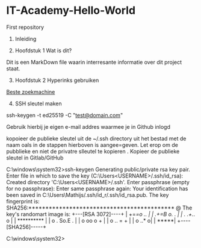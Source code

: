 # IT-Academy-Hello-World
First repository
1. Inleiding

3. Hoofdstuk 1 Wat is dit?

Dit is een MarkDown file waarin interresante informatie over dit project staat.

3. Hoofdstuk 2 Hyperinks gebruiken

[Beste zoekmachine](https://duckduckgo.com)

4. SSH sleutel maken

ssh-keygen -t ed25519 -C "test@domain.com"

Gebruik hierbij je eigen e-mail addres waarmee je in Github inlogd

kopoieer de publieke sleutel uit de ~/.ssh directory uit het bestad met de naam oals in de stappen hierboven is aangee=geven.
Let erop om de pubblieke en niet de privatre slleutel te kopieren . Kopieer de publieke sleutel in Gitlab/GitHub

C:\windows\system32>ssh-keygen
Generating public/private rsa key pair.
Enter file in which to save the key (C:\Users\<USERNAME>/.ssh/id_rsa):
Created directory 'C:\Users\<USERNAME>/.ssh'.
Enter passphrase (empty for no passphrase):
Enter same passphrase again:
Your identification has been saved in C:\Users\Mathijs/.ssh/id_r<USERNAME>/.ssh/id_rsa.pub.
The key fingerprint is:
SHA256:******************************************* <USERNAME>@<COMPUTERNAME>
The key's randomart image is:
+---[RSA 3072]----+
|     +=*=o  ..   |
|     .+=B o.  .  |
|    . .+.*.  o   |
|     **********  |
|    o . So.E   . |
|       o oo o +  |
|        o .. = + |
|         o  ..* o|
|            *****|
+----[SHA256]-----+

C:\windows\system32>

